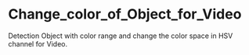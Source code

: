# Change_color_of_Object_for_Video

Detection Object with color range and change the color space in HSV channel for Video.
